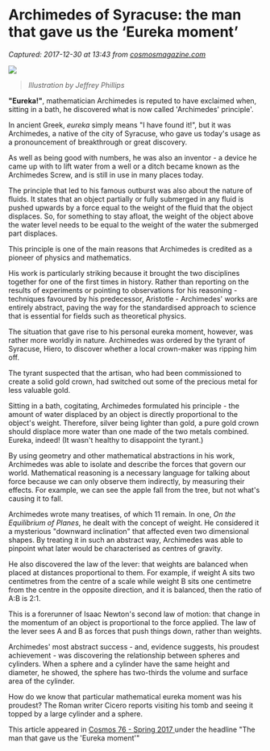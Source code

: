 # Archimedes of Syracuse: the man that gave us the ‘Eureka moment’

_Captured: 2017-12-30 at 13:43 from [cosmosmagazine.com](https://cosmosmagazine.com/mathematics/archimedes-of-syracuse-the-man-that-gave-us-the-eureka-moment?utm_source=feedly&utm_medium=webfeeds)_

![](https://cosmos-images2.imgix.net/file/spina/photo/12845/151117_archimedes_01.jpg?ixlib=rails-2.1.4&auto=format&ch=Width%2CDPR&fit=max&w=5120)

> _Illustration by Jeffrey Phillips_

**"Eureka!"**, mathematician Archimedes is reputed to have exclaimed when, sitting in a bath, he discovered what is now called 'Archimedes' principle'.

In ancient Greek, _eureka_ simply means "I have found it!", but it was Archimedes, a native of the city of Syracuse, who gave us today's usage as a pronouncement of breakthrough or great discovery.

As well as being good with numbers, he was also an inventor - a device he came up with to lift water from a well or a ditch became known as the Archimedes Screw, and is still in use in many places today.

The principle that led to his famous outburst was also about the nature of fluids. It states that an object partially or fully submerged in any fluid is pushed upwards by a force equal to the weight of the fluid that the object displaces. So, for something to stay afloat, the weight of the object above the water level needs to be equal to the weight of the water the submerged part displaces.

This principle is one of the main reasons that Archimedes is credited as a pioneer of physics and mathematics.

His work is particularly striking because it brought the two disciplines together for one of the first times in history. Rather than reporting on the results of experiments or pointing to observations for his reasoning - techniques favoured by his predecessor, Aristotle - Archimedes' works are entirely abstract, paving the way for the standardised approach to science that is essential for fields such as theoretical physics.

The situation that gave rise to his personal eureka moment, however, was rather more worldly in nature. Archimedes was ordered by the tyrant of Syracuse, Hiero, to discover whether a local crown-maker was ripping him off.

The tyrant suspected that the artisan, who had been commissioned to create a solid gold crown, had switched out some of the precious metal for less valuable gold.

Sitting in a bath, cogitating, Archimedes formulated his principle - the amount of water displaced by an object is directly proportional to the object's weight. Therefore, silver being lighter than gold, a pure gold crown should displace more water than one made of the two metals combined. Eureka, indeed! (It wasn't healthy to disappoint the tyrant.)

By using geometry and other mathematical abstractions in his work, Archimedes was able to isolate and describe the forces that govern our world. Mathematical reasoning is a necessary language for talking about force because we can only observe them indirectly, by measuring their effects. For example, we can see the apple fall from the tree, but not what's causing it to fall.

Archimedes wrote many treatises, of which 11 remain. In one, _On the Equilibrium of Planes_, he dealt with the concept of weight. He considered it a mysterious "downward inclination" that affected even two dimensional shapes. By treating it in such an abstract way, Archimedes was able to pinpoint what later would be characterised as centres of gravity.

He also discovered the law of the lever: that weights are balanced when placed at distances proportional to them. For example, if weight A sits two centimetres from the centre of a scale while weight B sits one centimetre from the centre in the opposite direction, and it is balanced, then the ratio of A:B is 2:1.

This is a forerunner of Isaac Newton's second law of motion: that change in the momentum of an object is proportional to the force applied. The law of the lever sees A and B as forces that push things down, rather than weights.

Archimedes' most abstract success - and, evidence suggests, his proudest achievement - was discovering the relationship between spheres and cylinders. When a sphere and a cylinder have the same height and diameter, he showed, the sphere has two-thirds the volume and surface area of the cylinder.

How do we know that particular mathematical eureka moment was his proudest? The Roman writer Cicero reports visiting his tomb and seeing it topped by a large cylinder and a sphere.

This article appeared in [ Cosmos 76 - Spring 2017 ](https://cosmosmagazine.com/issues/the-bad-science-of-medical-cannabis) under the headline "The man that gave us the 'Eureka moment'"
